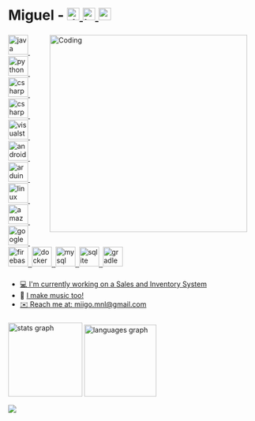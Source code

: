 # Miguel - <a href="https://www.linkedin.com/in/miguelluayon/" target="_blank"><img src="https://raw.githubusercontent.com/maurodesouza/profile-readme-generator/master/src/assets/icons/social/linkedin/default.svg" height="25" alt="linkedin logo"/> <a href="https://www.instagram.com/miigomusic" target="_blank"> <img src="https://raw.githubusercontent.com/maurodesouza/profile-readme-generator/master/src/assets/icons/social/instagram/default.svg" height="25" alt="instagram logo"/> <a href="https://discord.com/users/322447560222441474/" target="_blank"> <img src="https://raw.githubusercontent.com/maurodesouza/profile-readme-generator/master/src/assets/icons/social/discord/default.svg" height="25" alt="discord logo"/>

###

<img align="right" alt="Coding" width="400" src="https://i.imgur.com/g9ZjaxG.png" style="margin-right: 20px;">

<div align="left">
  <img src="https://skillicons.dev/icons?i=java" height="40" alt="java logo"  />
  <img width="0" />
  <img src="https://skillicons.dev/icons?i=py" height="40" alt="python logo"  />
  <img width="0" />
  <img src="https://skillicons.dev/icons?i=cs" height="40" alt="csharp logo"  />
  <img width="0" />
  <img src="https://skillicons.dev/icons?i=js" height="40" alt="csharp logo"  />
  <img width="0" />
  <img src="https://skillicons.dev/icons?i=visualstudio" height="40" alt="visualstudio logo"  />
  <img width="0" />
  <img src="https://skillicons.dev/icons?i=androidstudio" height="40" alt="androidstudio logo"  />
  <img width="0" />
  <img src="https://skillicons.dev/icons?i=arduino" height="40" alt="arduino logo"  />
  <img width="0" />
  <img src="https://skillicons.dev/icons?i=linux" height="40" alt="linux logo"  />
  <img width="0" />
  <img src="https://skillicons.dev/icons?i=aws" height="40" alt="amazonwebservices logo"  />
  <img width="0" />
  <img src="https://skillicons.dev/icons?i=gcp" height="40" alt="googlecloud logo"  />
  <img width="0" />
  <img src="https://skillicons.dev/icons?i=firebase" height="40" alt="firebase logo"  />
  <img width="0" />
  <img src="https://skillicons.dev/icons?i=docker" height="40" alt="docker logo"  />
  <img width="0" />
  <img src="https://skillicons.dev/icons?i=mysql" height="40" alt="mysql logo"  />
  <img width="0" />
  <img src="https://skillicons.dev/icons?i=sqlite" height="40" alt="sqlite logo"  />
  <img width="0" />

  <img src="https://skillicons.dev/icons?i=gradle" height="40" alt="gradle logo"  />
</div>

###

- 💻 I'm currently working on a <a href="https://github.com/miigo-dev/react-sales-inventory">Sales and Inventory System</a>
- 🎹 <a href="https://www.solo.to/miigo"> I make music too!
- ✉️ Reach me at: miigo.mnl@gmail.com

###

<div align="left">
  <img src="https://github-readme-stats.vercel.app/api?username=miigo-dev&hide_title=true&hide_rank=false&show_icons=true&include_all_commits=true&count_private=true&disable_animations=false&theme=midnight-purple&locale=en&hide_border=false&order=1&custom_title=Github%20Stats" height="150" alt="stats graph"  />
  <img src="https://github-readme-stats.vercel.app/api/top-langs?username=miigo-dev&locale=en&hide_title=true&layout=compact&card_width=320&langs_count=5&theme=midnight-purple&hide_border=false&order=2&custom_title=Languages" height="146" alt="languages graph"  />
  
  [![](https://visitcount.itsvg.in/api?id=miigo-dev&icon=0&color=12)](https://visitcount.itsvg.in)
</div>

###
